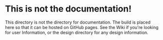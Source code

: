 # This is not the documentation! #
This directory is not the directory for documentation. The build is placed here so that it can be hosted on GitHub pages. See the Wiki if you're looking for user Information, or the design directory for any design information.
